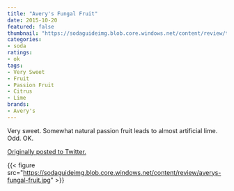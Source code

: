 ```yaml
---
title: "Avery's Fungal Fruit"
date: 2015-10-20
featured: false
thumbnail: "https://sodaguideimg.blob.core.windows.net/content/review/thumbs/averys-fungal-fruit.jpg"
categories:
- soda
ratings:
- ok
tags:
- Very Sweet
- Fruit
- Passion Fruit
- Citrus
- Lime
brands:
- Avery's
---
```


Very sweet. Somewhat natural passion fruit leads to almost artificial lime. Odd. OK. 

[Originally posted to Twitter.](https://twitter.com/Cavorter/status/656510260094504960)

{{< figure src="https://sodaguideimg.blob.core.windows.net/content/review/averys-fungal-fruit.jpg" >}}

